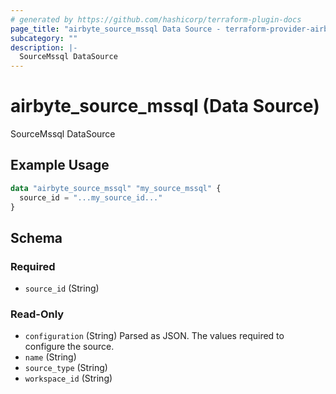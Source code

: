 ```yaml
---
# generated by https://github.com/hashicorp/terraform-plugin-docs
page_title: "airbyte_source_mssql Data Source - terraform-provider-airbyte"
subcategory: ""
description: |-
  SourceMssql DataSource
---
```


# airbyte_source_mssql (Data Source)

SourceMssql DataSource

## Example Usage

```terraform
data "airbyte_source_mssql" "my_source_mssql" {
  source_id = "...my_source_id..."
}
```

<!-- schema generated by tfplugindocs -->
## Schema

### Required

- `source_id` (String)

### Read-Only

- `configuration` (String) Parsed as JSON.
The values required to configure the source.
- `name` (String)
- `source_type` (String)
- `workspace_id` (String)


